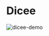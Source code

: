 # Dicee

![dicee-demo](https://user-images.githubusercontent.com/92791089/219958175-1f9e0f82-2908-4c60-9f09-e5337462774a.gif)
